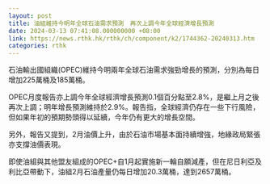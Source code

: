 ```yaml
---
layout: post
title: 油組維持今明年全球石油需求預測　再次上調今年全球經濟增長預測
date: 2024-03-13 07:41:08.000000000 +08:00
link: https://news.rthk.hk/rthk/ch/component/k2/1744362-20240313.htm
categories: rthk
---
```


石油輸出國組織(OPEC)維持今明兩年全球石油需求強勁增長的預測，分別為每日增加225萬桶及185萬桶。

OPEC月度報告亦上調今年全球經濟增長預測0.1個百分點至2.8%，是繼上月之後再次上調；明年增長預測維持於2.9%。報告指，全球經濟仍存在一些下行風險，但如果年初的預期勢頭得以延續，今年仍有更大的增長空間。

另外，報告又提到，2月油價上升，由於石油市場基本面持續增強，地緣政局緊張亦支撐油價表現。

即使油組與其他盟友組成的OPEC+自1月起實施新一輪自願減產，但在尼日利亞及利比亞帶動下，油組2月石油產量仍每日增加20.3萬桶，達到2657萬桶。

